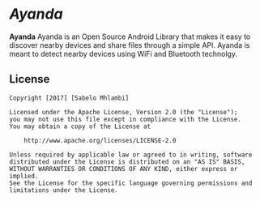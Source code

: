 # *Ayanda*

**Ayanda**  Ayanda is an Open Source Android Library that makes it easy to discover nearby devices and share files
through a simple API. Ayanda is meant to detect nearby devices using WiFi and Bluetooth technolgy.


## License

    Copyright [2017] [Sabelo Mhlambi]

    Licensed under the Apache License, Version 2.0 (the "License");
    you may not use this file except in compliance with the License.
    You may obtain a copy of the License at

        http://www.apache.org/licenses/LICENSE-2.0

    Unless required by applicable law or agreed to in writing, software
    distributed under the License is distributed on an "AS IS" BASIS,
    WITHOUT WARRANTIES OR CONDITIONS OF ANY KIND, either express or implied.
    See the License for the specific language governing permissions and
    limitations under the License.
